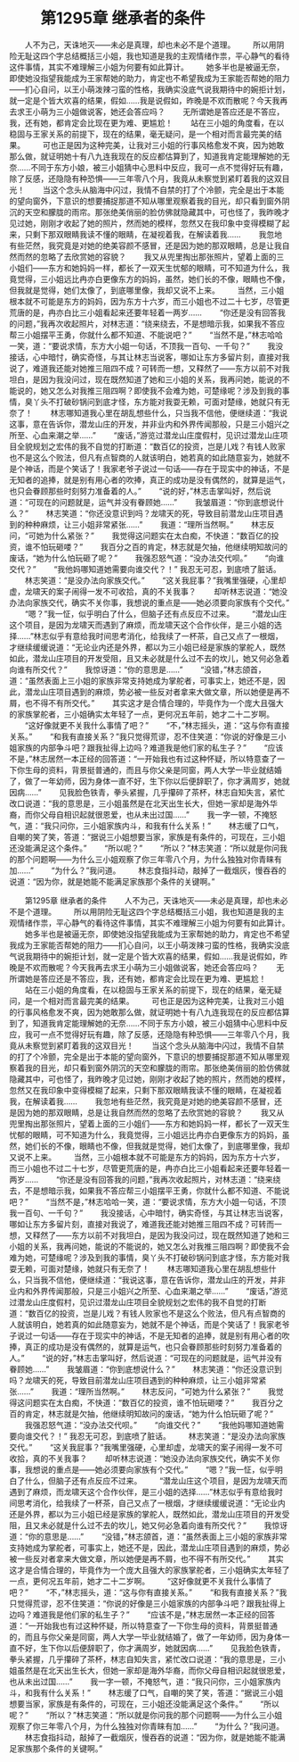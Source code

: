 # 　　第1295章 继承者的条件
　　人不为己，天诛地灭——未必是真理，却也未必不是个道理。
　　所以用阴险无耻这四个字总结概括三小姐，我也知道是我的主观情绪作祟，平心静气的看待这件事情，其实不难理解三小姐为何要有如此算计。
　　她多半也是被逼无奈，即使她没指望我能成为王家帮她的助力，肯定也不希望我成为王家能否帮她的阻力——扪心自问，以王小萌泼辣刁蛮的性格，我确实没底气说我期待中的婉拒计划，就一定是个皆大欢喜的结果，假如……我是说假如，昨晚是不欢而散呢？今天我再去求王小萌为三小姐做说客，她还会答应吗？
　　无所谓她是答应还是不答应，我，还有她，都肯定会比现在更为难、更尴尬！
　　站在三小姐的角度看，在以稳固与王家关系的前提下，现在的结果，毫无疑问，是一个相对而言最完美的结果。
　　可也正是因为这种完美，让我对三小姐的行事风格愈发不爽，因为她敢那么做，就证明她十有八九连我现在的反应都估算到了，知道我肯定能理解她的无奈……不同于东方小娘，被三小姐猜中心思料中反应，我可一点不觉得好玩有趣，除了反感，还隐隐有种恐惧——三年零八个月，我竟从未察觉到紧盯着我的这双目光！
　　当这个念头从脑海中闪过，我情不自禁的打了个冷颤，完全是出于本能的望向窗外，下意识的想要捕捉那道不知从哪里观察着我的目光，却只看到窗外阴沉的天空和朦胧的雨帘。那张绝美俏丽的脸仿佛就隐藏其中，可也怪了，我昨晚才见过她，刚刚才收起了她的照片，然而她的模样，忽然又在我印象中变得模糊了起来，只剩下那双眼睛我读不懂的眼睛，在凝视着我，在解读着我……
　　我忽地有些茫然，我究竟是对她的绝美容颜不感冒，还是因为她的那双眼睛，总是让我自然而然的忽略了去欣赏她的容貌？
　　我又从兜里掏出那张照片，望着上面的三小姐们——东方和她妈妈一样，都长了一双天生忧郁的眼睛，可不知道为什么，我竟觉得，三小姐远比冉亦白更像东方的妈妈，虽然，她们长的不像，眼睛也不像，但我就是觉得，她们太像了，到底哪里像，我却又说不上来。
　　当然，三小姐根本就不可能是东方的妈妈，因为东方十六岁，而三小姐也不过二十七岁，尽管更荒唐的是，冉亦白比三小姐看起来还要年轻着一两岁……
　　“你还是没有回答我的问题，”我再次收起照片，对林志道：“绕来绕去，不是想暗示我，如果我不答应帮三小姐摆平王勇，你就什么都不知道、不能说吧？”
　　“当然不是，”林志哈哈一笑，道：“要说求情，东方大小姐一句话，不顶我一百句、一千句？”
　　我没接话，心中暗忖，确实奇怪，与其让林志当说客，哪如让东方多留片刻，直接对我说了，难道我还能对她推三阻四不成？可转而一想，又释然了——东方以前不对我坦白，是因为我没问过，现在既然知道了她和三小姐的关系，我再问她，能说的不能说的，她又怎么对我推三阻四啊？即使我不会难为她，可楚缘呢？涉及到我的事情，臭丫头不打破砂锅问到底才怪，东方能对我耍无赖，可面对楚缘，她就只有无奈了！
　　林志哪知道我心里在胡乱想些什么，只当我不信他，便继续道：“我说这事，意在告诉你，潜龙山庄的开发，并非业内和外界传闻那般，只是三小姐兴之所至、心血来潮之举……”
　　“废话，”游览过潜龙山庄度假村，见识过潜龙山庄项目全貌规划之宏伟的我不自觉的打断道：“数百亿的投资，岂是儿戏？有钱人败家也不是这么个败法，但凡有点智商的人就该明白，她若真的如此随意妄为，她就不是个神话，而是个笑话了！我家老爷子说过一句话——存在于现实中的神话，不是无知者的追捧，就是别有用心者的吹捧，真正的成功是没有偶然的，就算是运气，也只会眷顾那些时刻努力准备着的人。”
　　“说的好，”林志击掌叫好，然后说道：“可现在的问题就是，运气并没有眷顾她……”
　　我皱眉道：“你到底想说什么？”
　　林志笑道：“你还没意识到吗？龙啸天的死，导致目前潜龙山庄项目遇到的种种麻烦，让三小姐非常紧张……”
　　我道：“理所当然啊。”
　　林志反问，“可她为什么紧张？”
　　我觉得这问题实在太白痴，不快道：“数百亿的投资，谁不怕玩砸喽？”
　　我百分之百的肯定，林志就是欠抽，他继续明知故问的废话，“她为什么怕玩砸了呢？”
　　我强忍怒气道：“没办法交代呗。”
　　“向谁交代？”
　　“我他妈哪知道她需要向谁交代？！” 我忍无可忍，到底喷了脏话。
　　林志笑道：“是没办法向家族交代。”
　　“这关我屁事？”我嘴里强硬，心里却虚，龙啸天的案子闹得一发不可收拾，真的不关我事？
　　却听林志说道：“她没办法向家族交代，确实不关你事，我想说的重点是——她必须要向家族有个交代。”
　　“嗯？”我一怔，似乎明白了什么，但脑子还有点反应不过来。
　　“潜龙山庄这个项目，是因为龙啸天而遇到了麻烦，而龙啸天这个合作伙伴，是三小姐的选择……”林志似乎有意给我时间思考消化，给我续了一杯茶，自己又点了一根烟，才继续缓缓说道：“无论业内还是外界，都以为三小姐已经是家族的掌舵人，既然如此，潜龙山庄项目的开发受阻，且又未必就是什么过不去的坎儿，她又何必急着向谁有所交代？”
　　我惊讶道：“你的意思是……”
　　“没错，”林志颌首，道：“虽然表面上三小姐的家族非常支持她成为掌舵者，可事实上，她还不是，因此，潜龙山庄项目遇到的麻烦，势必被一些反对者拿来大做文章，所以她便是再不屑，也不得不有所交代。”
　　其实这才是合情合理的，毕竟作为一个庞大且强大的家族掌舵者，三小姐确实太年轻了一点，更何况五年前，她才二十二岁啊。
　　“这好像就更不关我什么事情了吧？”
　　“不，”林志摇头，道：“这与你有直接关系。”
　　“和我有直接关系？”我只觉得荒谬，忍不住笑道：“你说的好像是三小姐家族的内部争斗吧？跟我扯得上边吗？难道我是他们家的私生子？”
　　“应该不是，”林志居然一本正经的回答道：“一开始我也有过这种怀疑，所以特意查了一下你生母的资料，背景挺普通的，而且与你父亲是同窗，两人大学一毕业就结婚了，做了一年幼师，因为身体一直不好，生下你以后便辞职了，你才满周岁，她就因病……”
　　见我脸色铁青，拳头紧握，几乎攥碎了茶杯，林志自知失言，紧忙改口说道：“我的意思是，三小姐虽然是在北天出生长大，但她一家却是海外华裔，而你父母自相识起就很恩爱，也从未出过国……”
　　我一字一顿，不掩怒气，道：“我只问你，三小姐家族内斗，和我有什么关系！”
　　林志缓了口气，自嘲的笑了笑，答道：“据说三小姐想要当家，家族是有条件的，可现在，三小姐还没能满足这个条件。”
　　“所以呢？”
　　“所以？”林志笑道：“所以就是你问我的那个问题啊——为什么三小姐观察了你三年零八个月，为什么独独对你青睐有加……”
　　“为什么？”我问道。
　　林志食指抖动，敲掉了一截烟灰，慢吞吞的说道：“因为你，就是她能不能满足家族那个条件的关键啊。”

　　第1295章 继承者的条件
　　人不为己，天诛地灭——未必是真理，却也未必不是个道理。
　　所以用阴险无耻这四个字总结概括三小姐，我也知道是我的主观情绪作祟，平心静气的看待这件事情，其实不难理解三小姐为何要有如此算计。
　　她多半也是被逼无奈，即使她没指望我能成为王家帮她的助力，肯定也不希望我成为王家能否帮她的阻力——扪心自问，以王小萌泼辣刁蛮的性格，我确实没底气说我期待中的婉拒计划，就一定是个皆大欢喜的结果，假如……我是说假如，昨晚是不欢而散呢？今天我再去求王小萌为三小姐做说客，她还会答应吗？
　　无所谓她是答应还是不答应，我，还有她，都肯定会比现在更为难、更尴尬！
　　站在三小姐的角度看，在以稳固与王家关系的前提下，现在的结果，毫无疑问，是一个相对而言最完美的结果。
　　可也正是因为这种完美，让我对三小姐的行事风格愈发不爽，因为她敢那么做，就证明她十有八九连我现在的反应都估算到了，知道我肯定能理解她的无奈……不同于东方小娘，被三小姐猜中心思料中反应，我可一点不觉得好玩有趣，除了反感，还隐隐有种恐惧——三年零八个月，我竟从未察觉到紧盯着我的这双目光！
　　当这个念头从脑海中闪过，我情不自禁的打了个冷颤，完全是出于本能的望向窗外，下意识的想要捕捉那道不知从哪里观察着我的目光，却只看到窗外阴沉的天空和朦胧的雨帘。那张绝美俏丽的脸仿佛就隐藏其中，可也怪了，我昨晚才见过她，刚刚才收起了她的照片，然而她的模样，忽然又在我印象中变得模糊了起来，只剩下那双眼睛我读不懂的眼睛，在凝视着我，在解读着我……
　　我忽地有些茫然，我究竟是对她的绝美容颜不感冒，还是因为她的那双眼睛，总是让我自然而然的忽略了去欣赏她的容貌？
　　我又从兜里掏出那张照片，望着上面的三小姐们——东方和她妈妈一样，都长了一双天生忧郁的眼睛，可不知道为什么，我竟觉得，三小姐远比冉亦白更像东方的妈妈，虽然，她们长的不像，眼睛也不像，但我就是觉得，她们太像了，到底哪里像，我却又说不上来。
　　当然，三小姐根本就不可能是东方的妈妈，因为东方十六岁，而三小姐也不过二十七岁，尽管更荒唐的是，冉亦白比三小姐看起来还要年轻着一两岁……
　　“你还是没有回答我的问题，”我再次收起照片，对林志道：“绕来绕去，不是想暗示我，如果我不答应帮三小姐摆平王勇，你就什么都不知道、不能说吧？”
　　“当然不是，”林志哈哈一笑，道：“要说求情，东方大小姐一句话，不顶我一百句、一千句？”
　　我没接话，心中暗忖，确实奇怪，与其让林志当说客，哪如让东方多留片刻，直接对我说了，难道我还能对她推三阻四不成？可转而一想，又释然了——东方以前不对我坦白，是因为我没问过，现在既然知道了她和三小姐的关系，我再问她，能说的不能说的，她又怎么对我推三阻四啊？即使我不会难为她，可楚缘呢？涉及到我的事情，臭丫头不打破砂锅问到底才怪，东方能对我耍无赖，可面对楚缘，她就只有无奈了！
　　林志哪知道我心里在胡乱想些什么，只当我不信他，便继续道：“我说这事，意在告诉你，潜龙山庄的开发，并非业内和外界传闻那般，只是三小姐兴之所至、心血来潮之举……”
　　“废话，”游览过潜龙山庄度假村，见识过潜龙山庄项目全貌规划之宏伟的我不自觉的打断道：“数百亿的投资，岂是儿戏？有钱人败家也不是这么个败法，但凡有点智商的人就该明白，她若真的如此随意妄为，她就不是个神话，而是个笑话了！我家老爷子说过一句话——存在于现实中的神话，不是无知者的追捧，就是别有用心者的吹捧，真正的成功是没有偶然的，就算是运气，也只会眷顾那些时刻努力准备着的人。”
　　“说的好，”林志击掌叫好，然后说道：“可现在的问题就是，运气并没有眷顾她……”
　　我皱眉道：“你到底想说什么？”
　　林志笑道：“你还没意识到吗？龙啸天的死，导致目前潜龙山庄项目遇到的种种麻烦，让三小姐非常紧张……”
　　我道：“理所当然啊。”
　　林志反问，“可她为什么紧张？”
　　我觉得这问题实在太白痴，不快道：“数百亿的投资，谁不怕玩砸喽？”
　　我百分之百的肯定，林志就是欠抽，他继续明知故问的废话，“她为什么怕玩砸了呢？”
　　我强忍怒气道：“没办法交代呗。”
　　“向谁交代？”
　　“我他妈哪知道她需要向谁交代？！” 我忍无可忍，到底喷了脏话。
　　林志笑道：“是没办法向家族交代。”
　　“这关我屁事？”我嘴里强硬，心里却虚，龙啸天的案子闹得一发不可收拾，真的不关我事？
　　却听林志说道：“她没办法向家族交代，确实不关你事，我想说的重点是——她必须要向家族有个交代。”
　　“嗯？”我一怔，似乎明白了什么，但脑子还有点反应不过来。
　　“潜龙山庄这个项目，是因为龙啸天而遇到了麻烦，而龙啸天这个合作伙伴，是三小姐的选择……”林志似乎有意给我时间思考消化，给我续了一杯茶，自己又点了一根烟，才继续缓缓说道：“无论业内还是外界，都以为三小姐已经是家族的掌舵人，既然如此，潜龙山庄项目的开发受阻，且又未必就是什么过不去的坎儿，她又何必急着向谁有所交代？”
　　我惊讶道：“你的意思是……”
　　“没错，”林志颌首，道：“虽然表面上三小姐的家族非常支持她成为掌舵者，可事实上，她还不是，因此，潜龙山庄项目遇到的麻烦，势必被一些反对者拿来大做文章，所以她便是再不屑，也不得不有所交代。”
　　其实这才是合情合理的，毕竟作为一个庞大且强大的家族掌舵者，三小姐确实太年轻了一点，更何况五年前，她才二十二岁啊。
　　“这好像就更不关我什么事情了吧？”
　　“不，”林志摇头，道：“这与你有直接关系。”
　　“和我有直接关系？”我只觉得荒谬，忍不住笑道：“你说的好像是三小姐家族的内部争斗吧？跟我扯得上边吗？难道我是他们家的私生子？”
　　“应该不是，”林志居然一本正经的回答道：“一开始我也有过这种怀疑，所以特意查了一下你生母的资料，背景挺普通的，而且与你父亲是同窗，两人大学一毕业就结婚了，做了一年幼师，因为身体一直不好，生下你以后便辞职了，你才满周岁，她就因病……”
　　见我脸色铁青，拳头紧握，几乎攥碎了茶杯，林志自知失言，紧忙改口说道：“我的意思是，三小姐虽然是在北天出生长大，但她一家却是海外华裔，而你父母自相识起就很恩爱，也从未出过国……”
　　我一字一顿，不掩怒气，道：“我只问你，三小姐家族内斗，和我有什么关系！”
　　林志缓了口气，自嘲的笑了笑，答道：“据说三小姐想要当家，家族是有条件的，可现在，三小姐还没能满足这个条件。”
　　“所以呢？”
　　“所以？”林志笑道：“所以就是你问我的那个问题啊——为什么三小姐观察了你三年零八个月，为什么独独对你青睐有加……”
　　“为什么？”我问道。
　　林志食指抖动，敲掉了一截烟灰，慢吞吞的说道：“因为你，就是她能不能满足家族那个条件的关键啊。”
